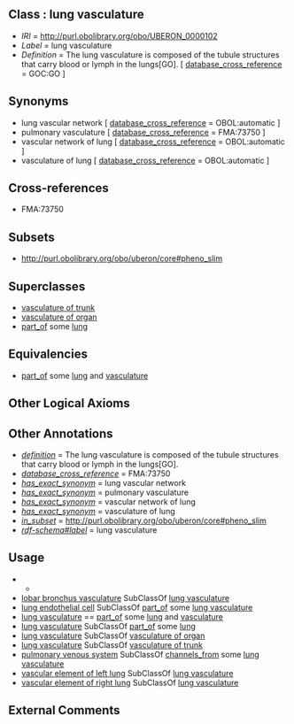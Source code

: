 
## Class : lung vasculature

 * *IRI* = http://purl.obolibrary.org/obo/UBERON_0000102
 * *Label* = lung vasculature
 * *Definition* = The lung vasculature is composed of the tubule structures that carry blood or lymph in the lungs[GO]. [ [database_cross_reference](../../ef/oboInOwl#hasDbXref.md) = GOC:GO ]

## Synonyms

 * lung vascular network [ [database_cross_reference](../../ef/oboInOwl#hasDbXref.md) = OBOL:automatic ]
 * pulmonary vasculature [ [database_cross_reference](../../ef/oboInOwl#hasDbXref.md) = FMA:73750 ]
 * vascular network of lung [ [database_cross_reference](../../ef/oboInOwl#hasDbXref.md) = OBOL:automatic ]
 * vasculature of lung [ [database_cross_reference](../../ef/oboInOwl#hasDbXref.md) = OBOL:automatic ]

## Cross-references

 * FMA:73750

## Subsets

 * http://purl.obolibrary.org/obo/uberon/core#pheno_slim

## Superclasses

 * [vasculature of trunk](../../UBERON/01/UBERON_0002201.md)
 * [vasculature of organ](../../UBERON/76/UBERON_0006876.md)
 * [part_of](../../BFO/50/BFO_0000050.md) some [lung](../../UBERON/48/UBERON_0002048.md)

## Equivalencies

 * [part_of](../../BFO/50/BFO_0000050.md) some [lung](../../UBERON/48/UBERON_0002048.md) and [vasculature](../../UBERON/49/UBERON_0002049.md)

## Other Logical Axioms


## Other Annotations

 * *[definition](../../IAO/15/IAO_0000115.md)* = The lung vasculature is composed of the tubule structures that carry blood or lymph in the lungs[GO].
 * *[database_cross_reference](../../ef/oboInOwl#hasDbXref.md)* = FMA:73750
 * *[has_exact_synonym](../../ym/oboInOwl#hasExactSynonym.md)* = lung vascular network
 * *[has_exact_synonym](../../ym/oboInOwl#hasExactSynonym.md)* = pulmonary vasculature
 * *[has_exact_synonym](../../ym/oboInOwl#hasExactSynonym.md)* = vascular network of lung
 * *[has_exact_synonym](../../ym/oboInOwl#hasExactSynonym.md)* = vasculature of lung
 * *[in_subset](../../et/oboInOwl#inSubset.md)* = http://purl.obolibrary.org/obo/uberon/core#pheno_slim
 * *[rdf-schema#label](../../el/rdf-schema#label.md)* = lung vasculature

## Usage

 * -
 * [lobar bronchus vasculature](../../UBERON/89/UBERON_0004889.md) SubClassOf [lung vasculature](../../UBERON/02/UBERON_0000102.md)
 * [lung endothelial cell](../../CL/67/CL_1001567.md) SubClassOf [part_of](../../BFO/50/BFO_0000050.md) some [lung vasculature](../../UBERON/02/UBERON_0000102.md)
 * [lung vasculature](../../UBERON/02/UBERON_0000102.md) == [part_of](../../BFO/50/BFO_0000050.md) some [lung](../../UBERON/48/UBERON_0002048.md) and [vasculature](../../UBERON/49/UBERON_0002049.md)
 * [lung vasculature](../../UBERON/02/UBERON_0000102.md) SubClassOf [part_of](../../BFO/50/BFO_0000050.md) some [lung](../../UBERON/48/UBERON_0002048.md)
 * [lung vasculature](../../UBERON/02/UBERON_0000102.md) SubClassOf [vasculature of organ](../../UBERON/76/UBERON_0006876.md)
 * [lung vasculature](../../UBERON/02/UBERON_0000102.md) SubClassOf [vasculature of trunk](../../UBERON/01/UBERON_0002201.md)
 * [pulmonary venous system](../../UBERON/27/UBERON_0013127.md) SubClassOf [channels_from](../../core#channels/om/core#channels_from.md) some [lung vasculature](../../UBERON/02/UBERON_0000102.md)
 * [vascular element of left lung](../../UBERON/36/UBERON_0009536.md) SubClassOf [lung vasculature](../../UBERON/02/UBERON_0000102.md)
 * [vascular element of right lung](../../UBERON/37/UBERON_0009537.md) SubClassOf [lung vasculature](../../UBERON/02/UBERON_0000102.md)

## External Comments

